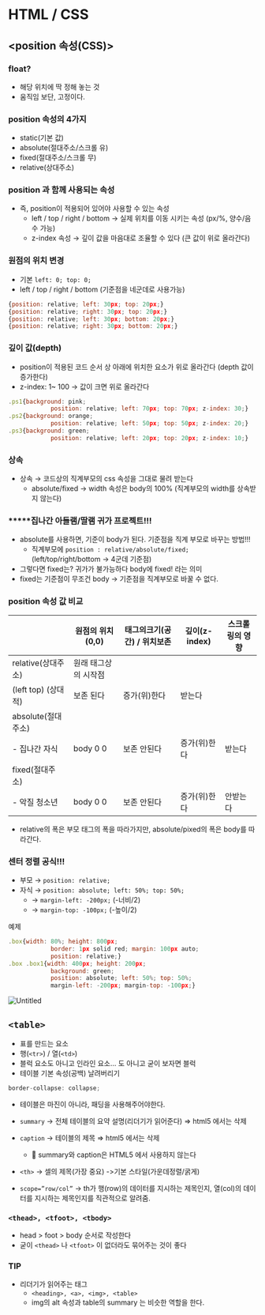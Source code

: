 # HTML / CSS

## <position 속성(CSS)>

### float?

- 해당 위치에 딱 정해 놓는 것
- 움직임 보단, 고정이다.

### position 속성의 4가지

- static(기본 값)
- absolute(절대주소/스크롤 유)
- fixed(절대주소/스크롤 무)
- relative(상대주소)

### position 과 함께 사용되는 속성

- 즉, position이 적용되어 있어야 사용할 수 있는 속성
    - left / top / right / bottom → 실제 위치를 이동 시키는 속성 (px/%, 양수/음수 가능)
    - z-index 속성 → 깊이 값을 마음대로 조율할 수 있다 (큰 값이 위로 올라간다)

### 원점의 위치 변경

- 기본 `left: 0; top: 0;`
- left / top / right / bottom (기준점을 네군데로 사용가능)

```jsx
{position: relative; left: 30px; top: 20px;}
{position: relative; right: 30px; top: 20px;}
{position: relative; left: 30px; bottom: 20px;}
{position: relative; right: 30px; bottom: 20px;}
```

### 깊이 값(depth)

- position이 적용된 코드 순서 상 아래에 위치한 요소가 위로 올라간다 (depth 값이 증가한다)
- z-index: 1~ 100 → 값이 크면 위로 올라간다

```jsx
.ps1{background: pink;
            position: relative; left: 70px; top: 70px; z-index: 30;}
.ps2{background: orange;
            position: relative; left: 50px; top: 50px; z-index: 20;}
.ps3{background: green;
            position: relative; left: 20px; top: 20px; z-index: 10;}
```

### 상속

- 상속 → 코드상의 직계부모의 css 속성을 그대로 물려 받는다
    - absolute/fixed → width 속성은 body의 100% (직계부모의 width를 상속받지 않는다)

### *****집나간 아들램/딸램 귀가 프로젝트!!!

- absolute를 사용하면, 기준이 body가 된다. 기준점을 직계 부모로 바꾸는 방법!!!
    - 직계부모에 `position : relative/absolute/fixed;` (left/top/right/bottom → 4군데 기준점)
- 그렇다면 fixed는? 귀가가 불가능하다 body에 fixed! 라는 의미
- fixed는 기준점이 무조건 body → 기준점을 직계부모로 바꿀 수 없다.

### position 속성 값 비교

|  | 원점의 위치(0,0) | 태그의크기(공간) / 위치보존 | 깊이(z-index) | 스크롤링의 영향 |
| --- | --- | --- | --- | --- |
| relative(상대주소) | 원래 태그상의 시작점
(left top) (상대적) | 보존 된다 | 증가(위)한다 | 받는다 |
| absolute(절대주소)
- 집나간 자식 | body 0 0 | 보존 안된다 | 증가(위)한다 | 받는다 |
| fixed(절대주소)
- 악질 청소년 | body 0 0 | 보존 안된다 | 증가(위)한다 |  안받는다 |
- relative의 폭은 부모 태그의 폭을 따라가지만, absolute/pixed의 폭은 body를 따라간다.

### 센터 정렬 공식!!!

- 부모 → `position: relative;`
- 자식 → `position: absolute; left: 50%; top: 50%;`
    - → `margin-left: -200px;` (-너비/2)
    - → `margin-top: -100px;` (-높이/2)

예제

```jsx
.box{width: 80%; height: 800px;
            border: 1px solid red; margin: 100px auto;
            position: relative;}
.box .box1{width: 400px; height: 200px;
            background: green;
            position: absolute; left: 50%; top: 50%;
            margin-left: -200px; margin-top: -100px;}
```

![Untitled](https://user-images.githubusercontent.com/87026989/179227596-63f35254-9ba0-4009-a29f-bdc9eadd2435.png)

## `<table>`

- 표를 만드는 요소
- 행(`<tr>`) / 열(`<td>`)
- 블럭 요소도 아니고 인라인 요소… 도 아니고 굳이 보자면 블럭
- 테이블 기본 속성(공백) 날려버리기

```jsx
border-collapse: collapse;
```

- 테이블은 마진이 아니라, 패딩을 사용해주어야한다.

- `summary` → 전체 테이블의 요약 설명(리더기가 읽어준다) ⇒ html5 에서는 삭제
- `caption` → 테이블의 제목 ⇒ html5 에서는 삭제
    - 🥖 summary와 caption은 HTML5 에서 사용하지 않는다
- `<th>`    → 셀의 제목(가장 중요) ->기본 스타일(가운데정렬/굵게)
- `scope=”row/col”`   → th가 행(row)의 데이터를 지시하는 제목인지, 열(col)의 데이터를 지시하는 제목인지를 직관적으로 알려줌.

### `<thead>, <tfoot>, <tbody>`

- head > foot > body 순서로 작성한다
- 굳이 `<thead>` 나 `<tfoot>` 이 없더라도 묶어주는 것이 좋다

### TIP

- 리더기가 읽어주는 태그
    - `<heading>, <a>, <img>, <table>`
    - img의 alt 속성과 table의 summary 는 비슷한 역할을 한다.
